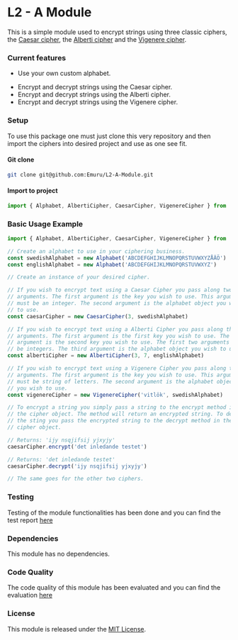 L2 - A Module
=============

This is a simple module used to encrypt strings using three classic ciphers, the [Caesar cipher](https://www.simonsingh.net/The_Black_Chamber/caesar.html), the [Alberti cipher](https://www.simonsingh.net/The_Black_Chamber/swapping_cipher_alphabets.html) and the [Vigenere cipher](https://www.simonsingh.net/The_Black_Chamber/v_square.html).
### Current features ###
* Use your own custom alphabet.
- Encrypt and decrypt strings using the Caesar cipher.
- Encrypt and decrypt strings using the Alberti cipher.
- Encrypt and decrypt strings using the Vigenere cipher.

### Setup ###

To use this package one must just clone this very repository and then import the ciphers into desired project and use as one see fit.
#### Git clone

```sh
git clone git@github.com:Emuru/L2-A-Module.git
```

#### Import to project

```js
import { Alphabet, AlbertiCipher, CaesarCipher, VigenereCipher } from './ciphers.js'
```

### Basic Usage Example ###

```js
import { Alphabet, AlbertiCipher, CaesarCipher, VigenereCipher } from './ciphers.js'

// Create an alphabet to use in your ciphering business.
const swedishAlphabet = new Alphabet('ABCDEFGHIJKLMNOPQRSTUVWXYZÅÄÖ')
const englishAlphabet = new Alphabet('ABCDEFGHIJKLMNOPQRSTUVWXYZ')

// Create an instance of your desired cipher.

// If you wish to encrypt text using a Caesar Cipher you pass along two
// arguments. The first argument is the key you wish to use. This argument
// must be an integer. The second argument is the alphabet object you wish
// to use.
const caesarCipher = new CaesarCipher(3, swedishAlphabet)

// If you wish to encrypt text using a Alberti Cipher you pass along three
// arguments. The first argument is the first key you wish to use. The second
// argument is the second key you wish to use. The first two arguments must
// be integers. The third argument is the alphabet object you wish to use.
const albertiCipher = new AlbertiCipher(3, 7, englishAlphabet)

// If you wish to encrypt text using a Vigenere Cipher you pass along two
// arguments. The first argument is the key you wish to use. This argument
// must be string of letters. The second argument is the alphabet object
// you wish to use.
const vigenereCipher = new VigenereCipher('vitlök', swedishAlphabet)

// To encrypt a string you simply pass a string to the encrypt method in
// the cipher object. The method will return an encrypted string. To decrypt
// the sting you pass the encrypted string to the decrypt method in the same
// cipher object.

// Returns: 'ijy nsqjifsij yjxyjy'
caesarCipher.encrypt('det inledande testet')

// Returns: 'det inledande testet'
caesarCipher.decrypt('ijy nsqjifsij yjxyjy')

// The same goes for the other two ciphers.
```

### Testing ###
Testing of the module functionalities has been done and you can find the test report [here](./testrapport.md)

### Dependencies ###
This module has no dependencies.

### Code Quality ###
The code quality of this module has been evaluated and you can find the evaluation [here](./reflektion.md)

### License ###

This module is released under the [MIT License](http://opensource.org/licenses/MIT).
